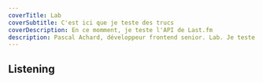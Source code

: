 ```yaml
---
coverTitle: Lab
coverSubtitle: C'est ici que je teste des trucs
coverDescription: En ce momment, je teste l'API de Last.fm
description: Pascal Achard, développeur frontend senior. Lab. Je teste l'api de Last.fm.
---
```


## Listening <Icon title='Last.fm' class='text-primary' name="brandico:lastfm"></Icon>

